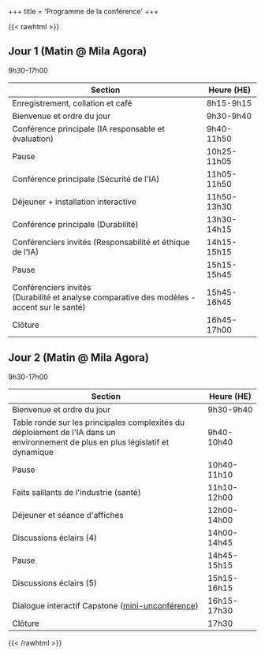 +++
title = 'Programme de la conférence'
+++

{{< rawhtml >}}
<div class="flex flex-col gap-8">
  <!-- Jour 1 -->
  <section>
    <h2 class="!m-0">Jour 1 (Matin @ Mila Agora)</h2>
    <time class="!m-0">9h30-17h00</time>
    <div class="border border-gray-200 rounded-lg overflow-hidden mt-4">
      <table class="w-full border-collapse bg-white !m-0">
        <thead>
          <tr class="bg-blue-600">
            <th class="px-6 py-4 text-left font-semibold text-white">Section</th>
            <th class="border-l border-gray-200 px-6 py-4 text-right font-semibold text-white">Heure (HE)</th>
          </tr>
        </thead>
        <tbody>
          <tr class="hover:bg-gray-50 border-b border-gray-200">
            <td class="px-6 py-4">Enregistrement, collation et café</td>
            <td class="border-l border-gray-200 px-6 py-4 text-right font-medium text-gray-700 font-mono text-sm"><time>8h15-9h15</time></td>
          </tr>
          <tr class="hover:bg-gray-50 border-b border-gray-200">
            <td class="px-6 py-4">Bienvenue et ordre du jour</td>
            <td class="border-l border-gray-200 px-6 py-4 text-right font-medium text-gray-700 font-mono text-sm"><time>9h30-9h40</time></td>
          </tr>
          <tr class="hover:bg-gray-50 border-b border-gray-200">
            <td class="px-6 py-4">Conférence principale (IA responsable et évaluation)</td>
            <td class="border-l border-gray-200 px-6 py-4 text-right font-medium text-gray-700 font-mono text-sm"><time>9h40-11h50</time></td>
          </tr>
          <tr class="hover:bg-gray-50 border-b border-gray-200">
            <td class="px-6 py-4">Pause</td>
            <td class="border-l border-gray-200 px-6 py-4 text-right font-medium text-gray-700 font-mono text-sm"><time>10h25-11h05</time></td>
          </tr>
          <tr class="hover:bg-gray-50 border-b border-gray-200">
            <td class="px-6 py-4">Conférence principale (Sécurité de l'IA)</td>
            <td class="border-l border-gray-200 px-6 py-4 text-right font-medium text-gray-700 font-mono text-sm"><time>11h05-11h50</time></td>
          </tr>
          <tr class="hover:bg-gray-50 border-b border-gray-200">
            <td class="px-6 py-4">Déjeuner + installation interactive</td>
            <td class="border-l border-gray-200 px-6 py-4 text-right font-medium text-gray-700 font-mono text-sm"><time>11h50-13h30</time></td>
          </tr>
          <tr class="hover:bg-gray-50 border-b border-gray-200">
            <td class="px-6 py-4">Conférence principale (Durabilité)</td>
            <td class="border-l border-gray-200 px-6 py-4 text-right font-medium text-gray-700 font-mono text-sm"><time>13h30-14h15</time></td>
          </tr>
          <tr class="hover:bg-gray-50 border-b border-gray-200">
            <td class="px-6 py-4">Conférenciers invités (Responsabilité et éthique de l'IA)</td>
            <td class="border-l border-gray-200 px-6 py-4 text-right font-medium text-gray-700 font-mono text-sm"><time>14h15-15h15</time></td>
          </tr>
          <tr class="hover:bg-gray-50 border-b border-gray-200">
            <td class="px-6 py-4">Pause</td>
            <td class="border-l border-gray-200 px-6 py-4 text-right font-medium text-gray-700 font-mono text-sm"><time>15h15-15h45</time></td>
          </tr>
          <tr class="hover:bg-gray-50 border-b border-gray-200">
            <td class="px-6 py-4">Conférenciers invités<br>(Durabilité et analyse comparative des modèles - accent sur le santé)</td>
            <td class="border-l border-gray-200 px-6 py-4 text-right font-medium text-gray-700 font-mono text-sm"><time>15h45-16h45</time></td>
          </tr>
          <tr class="hover:bg-gray-50 border-b border-gray-200">
            <td class="px-6 py-4">Clôture</td>
            <td class="border-l border-gray-200 px-6 py-4 text-right font-medium text-gray-700 font-mono text-sm"><time>16h45-17h00</time></td>
          </tr>
        </tbody>
      </table>
    </div>
  </section>

  <!-- Jour 2 -->
  <section>
    <h2 class="!m-0">Jour 2 (Matin @ Mila Agora)</h2>
    <time class="!m-0">9h30-17h00</time>
    <div class="border border-gray-200 rounded-lg overflow-hidden mt-4">
      <table class="w-full border-collapse bg-white !m-0">
        <thead>
          <tr class="bg-blue-600">
            <th class="px-6 py-4 text-left font-semibold text-white">Section</th>
            <th class="border-l border-gray-200 px-6 py-4 text-right font-semibold text-white">Heure (HE)</th>
          </tr>
        </thead>
        <tbody>
          <tr class="hover:bg-gray-50 border-b border-gray-200">
            <td class="px-6 py-4">Bienvenue et ordre du jour</td>
            <td class="border-l border-gray-200 px-6 py-4 text-right font-medium text-gray-700 font-mono text-sm"><time>9h30-9h40</time></td>
          </tr>
          <tr class="hover:bg-gray-50 border-b border-gray-200">
            <td class="px-6 py-4">Table ronde sur les principales complexités du déploiement de l'IA dans un<br>environnement de plus en plus législatif et dynamique</td>
            <td class="border-l border-gray-200 px-6 py-4 text-right font-medium text-gray-700 font-mono text-sm"><time>9h40-10h40</time></td>
          </tr>
          <tr class="hover:bg-gray-50 border-b border-gray-200">
            <td class="px-6 py-4">Pause</td>
            <td class="border-l border-gray-200 px-6 py-4 text-right font-medium text-gray-700 font-mono text-sm"><time>10h40-11h10</time></td>
          </tr>
          <tr class="hover:bg-gray-50 border-b border-gray-200">
            <td class="px-6 py-4">Faits saillants de l'industrie (santé)</td>
            <td class="border-l border-gray-200 px-6 py-4 text-right font-medium text-gray-700 font-mono text-sm"><time>11h10-12h00</time></td>
          </tr>
          <tr class="hover:bg-gray-50 border-b border-gray-200">
            <td class="px-6 py-4">Déjeuner et séance d'affiches</td>
            <td class="border-l border-gray-200 px-6 py-4 text-right font-medium text-gray-700 font-mono text-sm"><time>12h00-14h00</time></td>
          </tr>
          <tr class="hover:bg-gray-50 border-b border-gray-200">
            <td class="px-6 py-4">Discussions éclairs (4)</td>
            <td class="border-l border-gray-200 px-6 py-4 text-right font-medium text-gray-700 font-mono text-sm"><time>14h00-14h45</time></td>
          </tr>
          <tr class="hover:bg-gray-50 border-b border-gray-200">
            <td class="px-6 py-4">Pause</td>
            <td class="border-l border-gray-200 px-6 py-4 text-right font-medium text-gray-700 font-mono text-sm"><time>14h45-15h15</time></td>
          </tr>
          <tr class="hover:bg-gray-50 border-b border-gray-200">
            <td class="px-6 py-4">Discussions éclairs (5)</td>
            <td class="border-l border-gray-200 px-6 py-4 text-right font-medium text-gray-700 font-mono text-sm"><time>15h15-16h15</time></td>
          </tr>
          <tr class="hover:bg-gray-50 border-b border-gray-200">
            <td class="px-6 py-4">Dialogue interactif Capstone (<a href="https://fr.wikipedia.org/wiki/Non-conf%C3%A9rence" class="text-blue-600 font-normal">mini-unconférence</a>)</td>
            <td class="border-l border-gray-200 px-6 py-4 text-right font-medium text-gray-700 font-mono text-sm"><time>16h15-17h30</time></td>
          </tr>
          <tr class="hover:bg-gray-50 border-b border-gray-200">
            <td class="px-6 py-4">Clôture</td>
            <td class="border-l border-gray-200 px-6 py-4 text-right font-medium text-gray-700 font-mono text-sm"><time>17h30</time></td>
          </tr>
        </tbody>
      </table>
    </div>
  </section>
</div>
{{< /rawhtml >}}
